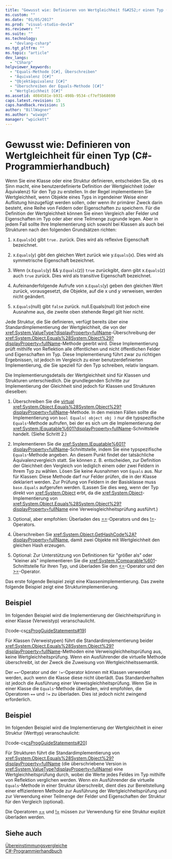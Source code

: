 ```yaml
---
title: "Gewusst wie: Definieren von Wertgleichheit f&#252;r einen Typ (C#-Programmierhandbuch) | Microsoft Docs"
ms.custom: ""
ms.date: "01/05/2017"
ms.prod: "visual-studio-dev14"
ms.reviewer: ""
ms.suite: ""
ms.technology: 
  - "devlang-csharp"
ms.tgt_pltfrm: ""
ms.topic: "article"
dev_langs: 
  - "CSharp"
helpviewer_keywords: 
  - "Equals-Methode [C#], Überschreiben"
  - "Äquivalenz [C#]"
  - "Objektäquivalenz [C#]"
  - "Überschreiben der Equals-Methode [C#]"
  - "Wertgleichheit [C#]"
ms.assetid: 4084581e-b931-498b-9534-cf7ef5b68690
caps.latest.revision: 15
caps.handback.revision: 15
author: "BillWagner"
ms.author: "wiwagn"
manager: "wpickett"
---
```

# Gewusst wie: Definieren von Wertgleichheit f&#252;r einen Typ (C#-Programmierhandbuch)
Wenn Sie eine Klasse oder eine Struktur definieren, entscheiden Sie, ob es Sinn macht, eine benutzerdefinierte Definition der Wertgleichheit \(oder Äquivalenz\) für den Typ zu erstellen.  In der Regel implementieren Sie Wertgleichheit, wenn Objekte eines Typs in irgendeiner Weise einer Auflistung hinzugefügt werden sollen, oder wenn ihr primärer Zweck darin besteht, eine Reihe von Feldern oder Eigenschaften zu speichern.  Für die Definition der Wertgleichheit können Sie einen Vergleich aller Felder und Eigenschaften im Typ oder aber eine Teilmenge zugrunde legen.  Aber in jedem Fall sollte Ihre Implementierung sich sowohl bei Klassen als auch bei Strukturen nach den folgenden Grundsätzen richten:  
  
1.  x.`Equals`\(x\) gibt `true.` zurück. Dies wird als reflexive Eigenschaft bezeichnet.  
  
2.  x.`Equals`\(y\) gibt den gleichen Wert zurück wie y.`Equals`\(x\).  Dies wird als symmetrische Eigenschaft bezeichnet.  
  
3.  Wenn \(x.`Equals`\(y\) && y.`Equals`\(z\)\) `true` zurückgibt, dann gibt x.`Equals`\(z\) auch `true` zurück.  Dies wird als transitive Eigenschaft bezeichnet.  
  
4.  Aufeinanderfolgende Aufrufe von x.`Equals`\(y\) geben den gleichen Wert zurück, vorausgesetzt, die Objekte, auf die x und y verweisen, werden nicht geändert.  
  
5.  x.`Equals`\(null\) gibt `false` zurück.  null.Equals\(null\) löst jedoch eine Ausnahme aus, die zweite oben stehende Regel gilt hier nicht.  
  
 Jede Struktur, die Sie definieren, verfügt bereits über eine Standardimplementierung der Wertgleichheit, die von der <xref:System.ValueType?displayProperty=fullName>\-Überschreibung der <xref:System.Object.Equals%28System.Object%29?displayProperty=fullName>\-Methode geerbt wird.  Diese Implementierung prüft mithilfe von Reflektion alle öffentlichen und nicht öffentlichen Felder und Eigenschaften im Typ.  Diese Implementierung führt zwar zu richtigen Ergebnissen, ist jedoch im Vergleich zu einer benutzerdefinierten Implementierung, die Sie speziell für den Typ schreiben, relativ langsam.  
  
 Die Implementierungsdetails der Wertgleichheit sind für Klassen und Strukturen unterschiedlich.  Die grundlegenden Schritte zur Implementierung der Gleichheit sind jedoch für Klassen und Strukturen dieselben:  
  
1.  Überschreiben Sie die [virtual](../../../csharp/language-reference/keywords/virtual.md) <xref:System.Object.Equals%28System.Object%29?displayProperty=fullName>\-Methode.  In den meisten Fällen sollte die Implementierung von `bool Equals( object obj )` nur die typspezifische `Equals`\-Methode aufrufen, bei der es sich um die Implementierung der <xref:System.IEquatable%601?displayProperty=fullName>\-Schnittstelle handelt.  \(Siehe Schritt 2.\)  
  
2.  Implementieren Sie die <xref:System.IEquatable%601?displayProperty=fullName>\-Schnittstelle, indem Sie eine typspezifische `Equals`\-Methode angeben.  An diesem Punkt findet der tatsächliche Äquivalenzvergleich statt.  Sie können z. B. entscheiden, zur Definition der Gleichheit den Vergleich von lediglich einem oder zwei Feldern in Ihrem Typ zu wählen.  Lösen Sie keine Ausnahmen von `Equals` aus.  Nur für Klassen: Diese Methode darf nur Felder prüfen, die in der Klasse deklariert werden.  Zur Prüfung von Feldern in der Basisklasse muss `base.Equals` aufgerufen werden.  \(Lassen Sie dies weg, wenn der Typ direkt von <xref:System.Object> erbt, da die <xref:System.Object>\-Implementierung von <xref:System.Object.Equals%28System.Object%29?displayProperty=fullName> eine Verweisgleichheitsprüfung ausführt.\)  
  
3.  Optional, aber empfohlen: Überladen des [\=\=](../../../csharp/language-reference/operators/equality-comparison-operator.md)\-Operators und des [\!\=](../../../csharp/language-reference/operators/not-equal-operator.md)\-Operators.  
  
4.  Überschreiben Sie <xref:System.Object.GetHashCode%2A?displayProperty=fullName>, damit zwei Objekte mit Wertgleichheit den gleichen Hash erzeugen.  
  
5.  Optional: Zur Unterstützung von Definitionen für "größer als" oder "kleiner als" implementieren Sie die <xref:System.IComparable%601>\-Schnittstelle für Ihren Typ, und überladen Sie den [\<\=](../../../csharp/language-reference/operators/less-than-equal-operator.md)\-Operator und den [\>\=](../../../csharp/language-reference/operators/greater-than-equal-operator.md)\-Operator.  
  
 Das erste folgende Beispiel zeigt eine Klassenimplementierung.  Das zweite folgende Beispiel zeigt eine Strukturimplementierung.  
  
## Beispiel  
 Im folgenden Beispiel wird die Implementierung der Gleichheitsprüfung in einer Klasse \(Verweistyp\) veranschaulicht.  
  
 [!code-cs[csProgGuideStatements#19](../../../csharp/programming-guide/classes-and-structs/codesnippet/CSharp/how-to-define-value-equalit_1.cs)]  
  
 Für Klassen \(Verweistypen\) führt die Standardimplementierung beider <xref:System.Object.Equals%28System.Object%29?displayProperty=fullName>\-Methoden eine Verweisgleichheitsprüfung aus, keine Wertgleichheitsprüfung.  Wenn ein Ausführender die virtuelle Methode überschreibt, ist der Zweck die Zuweisung von Wertgleichheitssemantik.  
  
 Der `==`\-Operator und der `!=`\-Operator können mit Klassen verwendet werden, auch wenn die Klasse diese nicht überlädt.  Das Standardverhalten ist jedoch die Ausführung einer Verweisgleichheitsprüfung.  Wenn Sie in einer Klasse die `Equals`\-Methode überladen, wird empfohlen, die Operatoren `==` und `!=` zu überladen. Dies ist jedoch nicht zwingend erforderlich.  
  
## Beispiel  
 Im folgenden Beispiel wird die Implementierung der Wertgleichheit in einer Struktur \(Werttyp\) veranschaulicht:  
  
 [!code-cs[csProgGuideStatements#20](../../../csharp/programming-guide/classes-and-structs/codesnippet/CSharp/how-to-define-value-equalit_2.cs)]  
  
 Für Strukturen führt die Standardimplementierung von <xref:System.Object.Equals%28System.Object%29?displayProperty=fullName> \(die überschriebene Version in <xref:System.ValueType?displayProperty=fullName>\) eine Wertgleichheitsprüfung durch, wobei die Werte jedes Feldes im Typ mithilfe von Reflektion verglichen werden.  Wenn ein Ausführender die virtuelle `Equals`\-Methode in einer Struktur überschreibt, dient dies zur Bereitstellung einer effizienteren Methode zur Ausführung der Wertgleichheitsprüfung und zur Verwendung einer Teilmenge der Felder und Eigenschaften der Struktur für den Vergleich \(optional\).  
  
 Die Operatoren [\=\=](../../../csharp/language-reference/operators/equality-comparison-operator.md) und [\!\=](../../../csharp/language-reference/operators/not-equal-operator.md) müssen zur Verwendung für eine Struktur explizit überladen werden.  
  
## Siehe auch  
 [Übereinstimmungsvergleiche](../../../csharp/programming-guide/statements-expressions-operators/equality-comparisons.md)   
 [C\#\-Programmierhandbuch](../../../csharp/programming-guide/index.md)